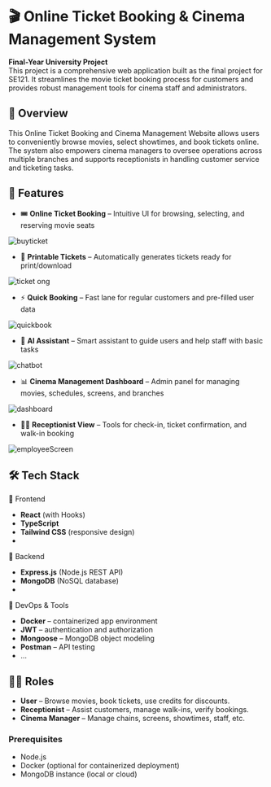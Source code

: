 # 🎬 Online Ticket Booking & Cinema Management System

**Final-Year University Project**  
This project is a comprehensive web application built as the final project for SE121. It streamlines the movie ticket booking process for customers and provides robust management tools for cinema staff and administrators.


## 📌 Overview

This Online Ticket Booking and Cinema Management Website allows users to conveniently browse movies, select showtimes, and book tickets online. The system also empowers cinema managers to oversee operations across multiple branches and supports receptionists in handling customer service and ticketing tasks.


## 🚀 Features

- 🎟 **Online Ticket Booking** – Intuitive UI for browsing, selecting, and reserving movie seats

![buyticket](https://github.com/user-attachments/assets/79bfb789-9e7c-4bf1-8169-f7cd9ccf6699)

  
- 🧾 **Printable Tickets** – Automatically generates tickets ready for print/download
  
![ticket ong](https://github.com/user-attachments/assets/e1330fea-c13e-49b0-8f0f-b6da8adb713c)
  
- ⚡ **Quick Booking** – Fast lane for regular customers and pre-filled user data
  
![quickbook](https://github.com/user-attachments/assets/b61822fa-010e-4196-844f-3a8557e7a367)
  
- 🧠 **AI Assistant** – Smart assistant to guide users and help staff with basic tasks

![chatbot](https://github.com/user-attachments/assets/1f54b26f-9951-4a28-ac54-64e0fa83286e)
  
- 📊 **Cinema Management Dashboard** – Admin panel for managing movies, schedules, screens, and branches

![dashboard](https://github.com/user-attachments/assets/d31abc1a-5af8-4e22-82f0-463e6223d473)
  
- 👩‍💼 **Receptionist View** – Tools for check-in, ticket confirmation, and walk-in booking

![employeeScreen](https://github.com/user-attachments/assets/381cfd84-299b-4a02-8707-29e89e6f782f)



## 🛠 Tech Stack

🔹 Frontend
- **React** (with Hooks)
- **TypeScript**
- **Tailwind CSS** (responsive design)
- 
🔹 Backend
- **Express.js** (Node.js REST API)
- **MongoDB** (NoSQL database)
- 
🔹 DevOps & Tools
- **Docker** – containerized app environment
- **JWT** – authentication and authorization
- **Mongoose** – MongoDB object modeling
- **Postman** – API testing
- ...
  

## 🧑‍💻 Roles

- **User** – Browse movies, book tickets, use credits for discounts.
- **Receptionist** – Assist customers, manage walk-ins, verify bookings.
- **Cinema Manager** – Manage chains, screens, showtimes, staff, etc.
  

### Prerequisites
- Node.js
- Docker (optional for containerized deployment)
- MongoDB instance (local or cloud)
